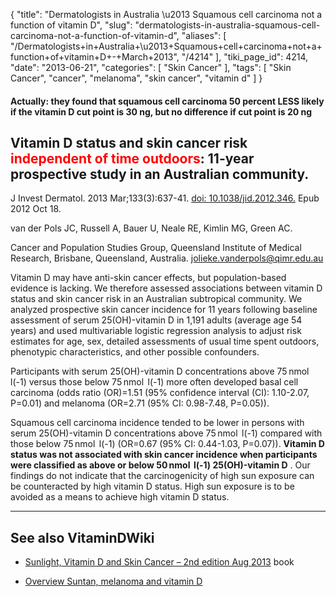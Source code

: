 {
    "title": "Dermatologists in Australia \u2013 Squamous cell carcinoma not a function of vitamin D",
    "slug": "dermatologists-in-australia-squamous-cell-carcinoma-not-a-function-of-vitamin-d",
    "aliases": [
        "/Dermatologists+in+Australia+\u2013+Squamous+cell+carcinoma+not+a+function+of+vitamin+D+-+March+2013",
        "/4214"
    ],
    "tiki_page_id": 4214,
    "date": "2013-06-21",
    "categories": [
        "Skin Cancer"
    ],
    "tags": [
        "Skin Cancer",
        "cancer",
        "melanoma",
        "skin cancer",
        "vitamin d"
    ]
}


#### Actually: they found that squamous cell carcinoma 50 percent LESS likely if the vitamin D cut point is 30 ng, but no difference if cut point is 20 ng

## Vitamin D status and skin cancer risk <span style="color:#F00;">independent of time outdoors</span>: 11-year prospective study in an Australian community.

J Invest Dermatol. 2013 Mar;133(3):637-41. [doi: 10.1038/jid.2012.346.](https://doi.org/10.1038/jid.2012.346.) Epub 2012 Oct 18.

van der Pols JC, Russell A, Bauer U, Neale RE, Kimlin MG, Green AC.

Cancer and Population Studies Group, Queensland Institute of Medical Research, Brisbane, Queensland, Australia. jolieke.vanderpols@qimr.edu.au

Vitamin D may have anti-skin cancer effects, but population-based evidence is lacking. We therefore assessed associations between vitamin D status and skin cancer risk in an Australian subtropical community. We analyzed prospective skin cancer incidence for 11 years following baseline assessment of serum 25(OH)-vitamin D in 1,191 adults (average age 54 years) and used multivariable logistic regression analysis to adjust risk estimates for age, sex, detailed assessments of usual time spent outdoors, phenotypic characteristics, and other possible confounders. 

Participants with serum 25(OH)-vitamin D concentrations above 75 nmol  l(-1) versus those below 75 nmol  l(-1) more often developed basal cell carcinoma (odds ratio (OR)=1.51 (95% confidence interval (CI): 1.10-2.07, P=0.01) and melanoma (OR=2.71 (95% CI: 0.98-7.48, P=0.05)). 

Squamous cell carcinoma incidence tended to be lower in persons with serum 25(OH)-vitamin D concentrations above 75 nmol  l(-1) compared with those below 75 nmol  l(-1) (OR=0.67 (95% CI: 0.44-1.03, P=0.07)).  **Vitamin D status was not associated with skin cancer incidence when participants were classified as above or below 50 nmol  l(-1) 25(OH)-vitamin D** . Our findings do not indicate that the carcinogenicity of high sun exposure can be counteracted by high vitamin D status. High sun exposure is to be avoided as a means to achieve high vitamin D status.

---

## See also VitaminDWiki

* [Sunlight, Vitamin D and Skin Cancer – 2nd edition Aug 2013](/posts/sunlight-vitamin-d-and-skin-cancer-2nd-edition) book

* [Overview Suntan, melanoma and vitamin D](/posts/overview-suntan-melanoma-and-vitamin-d)